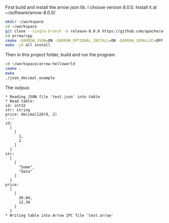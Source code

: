 First build and install the arrow json lib. I choose version 8.0.0.
Install it at ~/software/arrow-8.0.0/

```bash
mkdir ~/workspace
cd ~/workspace
git clone --single-branch -b release-8.0.0 https://github.com/apache/arrow.git
cd arrow/cpp
cmake -DARROW_JSON=ON -DARROW_OPTIONAL_INSTALL=ON -DARROW_JEMALLOC=OFF -DCMAKE_BUILD_TYPE=RELEASE -DCMAKE_INSTALL_PREFIX=~/software/arrow-8.0.0/ .
make -j8 all install
```

Then in this project folder, build and run the program.

```bash
cd ~/workspace/arrow-helloworld
cmake .
make
./json_decimal_example
```

The outpus:

```
* Reading JSON file 'test.json' into table
* Read table:
id: int32
str: string
price: decimal128(9, 2)
----
id:
  [
    [
      1,
      2
    ]
  ]
str:
  [
    [
      "Some",
      "data"
    ]
  ]
price:
  [
    [
      30.04,
      12.34
    ]
  ]
* Writing table into Arrow IPC file 'test.arrow'
```
